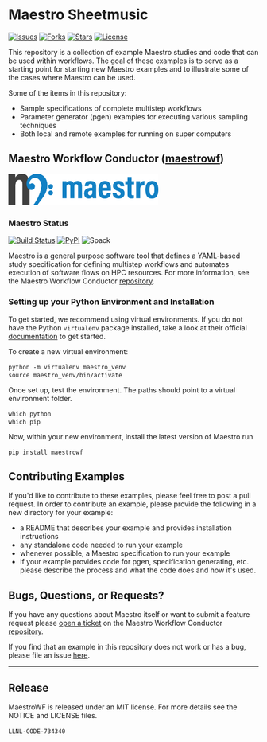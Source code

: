 
# Maestro Sheetmusic
[![Issues](https://img.shields.io/github/issues/LLNL/maestro_sheetmusic)](https://github.com/LLNL/maestro_sheetmusic/issues)
[![Forks](https://img.shields.io/github/forks/LLNL/maestro_sheetmusic)](https://github.com/LLNL/maestro_sheetmusic/network)
[![Stars](https://img.shields.io/github/stars/LLNL/maestro_sheetmusic)](https://github.com/LLNL/maestrowf/stargazers)
[![License](https://img.shields.io/badge/license-MIT-blue)](https://raw.githubusercontent.com/LLNL/maestro_sheetmusic/master/LICENSE)

This repository is a collection of example Maestro studies and code that can be used within workflows. The goal of these examples is to serve as a starting point for starting new Maestro examples and to illustrate some of the cases where Maestro can be used.

Some of the items in this repository:
- Sample specifications of complete multistep workflows
- Parameter generator (pgen) examples for executing various sampling techniques
- Both local and remote examples for running on super computers

## Maestro Workflow Conductor ([maestrowf](https://pypi.org/project/maestrowf/))

<img src="https://github.com/LLNL/maestrowf/raw/develop/assets/logo.png?raw=true" alt="Maestro Workflow Conductor: Orchestrate your workflows with ease!" title="Orchestrate your workflows with ease!" width="60%">

### Maestro Status
[![Build Status](https://travis-ci.org/LLNL/maestrowf.svg?branch=develop)](https://travis-ci.org/LLNL/maestrowf)
[![PyPI](https://img.shields.io/pypi/v/maestrowf.svg)](https://pypi.python.org/pypi?name=maestrowf&version=1.0.0&:action=display)
![Spack](https://img.shields.io/spack/v/py-maestrowf)

Maestro is a general purpose software tool that defines a YAML-based study specification for defining multistep workflows and automates execution of software flows on HPC resources. For more information, see the Maestro Workflow Conductor [repository](https://github.com/LLNL/maestrowf).

### Setting up your Python Environment and Installation

To get started, we recommend using virtual environments. If you do not have the
Python `virtualenv` package installed, take a look at their official [documentation](https://packaging.python.org/guides/installing-using-pip-and-virtual-environments/) to get started.

To create a new virtual environment:

    python -m virtualenv maestro_venv
    source maestro_venv/bin/activate

Once set up, test the environment. The paths should point to a virtual environment folder.

    which python
    which pip

Now, within your new environment, install the latest version of Maestro run

    pip install maestrowf

## Contributing Examples

If you'd like to contribute to these examples, please feel free to post a pull request. In order to contribute an example, please provide the following in a new directory for your example:
- a README that describes your example and provides installation instructions
- any standalone code needed to run your example
- whenever possible, a Maestro specification to run your example
- if your example provides code for pgen, specification generating, etc. please describe the process and what the code does and how it's used.

## Bugs, Questions, or Requests?

If you have any questions about Maestro itself or want to submit a feature request please [open a ticket](https://github.com/llnl/maestrowf/issues) on the Maestro Workflow Conductor [repository](https://github.com/llnl/maestrowf).

If you find that an example in this repository does not work or has a bug, please file an issue [here](https://github.com/llnl/maestro_sheetmusic/issues).

----------------
## Release
MaestroWF is released under an MIT license.  For more details see the
NOTICE and LICENSE files.

``LLNL-CODE-734340``